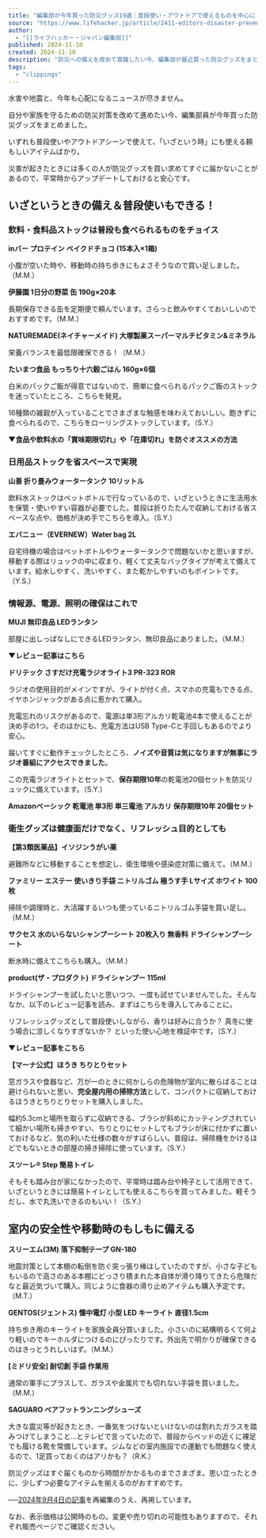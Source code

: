 ```yaml
---
title: "編集部が今年買った防災グッズ19選｜普段使い・アウトドアで使えるものを中心に | ライフハッカー・ジャパン"
source: "https://www.lifehacker.jp/article/2411-editors-disaster-prevention-goods/"
author:
  - "[[ライフハッカー・ジャパン編集部]]"
published: 2024-11-10
created: 2024-11-10
description: "防災への備えを改めて意識したい今、編集部が最近買った防災グッズをまとめました。"
tags:
  - "clippings"
---
```

水害や地震と、今年も心配になるニュースが尽きません。

自分や家族を守るための防災対策を改めて進めたい今、編集部員が今年買った防災グッズをまとめました。

いずれも普段使いやアウトドアシーンで使えて、「いざという時」にも使える頼もしいアイテムばかり。

災害が起きたときには多くの人が防災グッズを買い求めてすぐに届かないことがあるので、平常時からアップデートしておけると安心です。

## いざというときの備え＆普段使いもできる！

### 飲料・食料品ストックは普段も食べられるものをチョイス

**inバー プロテイン ベイクドチョコ (15本入×1箱)**

小腹が空いた時や、移動時の持ち歩きにもよさそうなので買い足しました。（M.M.）

**伊藤園 1日分の野菜 缶 190g×20本**

長期保存できる缶を定期便で頼んでいます。さらっと飲みやすくておいしいのでおすすめです。（M.M.）

**NATUREMADE(ネイチャーメイド) 大塚製薬スーパーマルチビタミン&ミネラル**

栄養バランスを最低限確保できる！（M.M.）

**たいまつ食品 もっちり十六穀ごはん 160g×6個**

白米のパックご飯が得意ではないので、簡単に食べられるパックご飯のストックを迷っていたところ、こちらを発見。

16種類の雑穀が入っていることでさまざまな触感を味わえておいしい。飽きずに食べられるので、こちらをローリングストックしています。（S.Y.）

**▼食品や飲料水の「賞味期限切れ」や「在庫切れ」を防ぐオススメの方法**

### 日用品ストックを省スペースで実現

**山善 折り畳みウォータータンク 10リットル**

飲料水ストックはペットボトルで行なっているので、いざというときに生活用水を保管・使いやすい容器が必要でした。普段は折りたたんで収納しておける省スペースな点や、価格が決め手でこちらを導入。（S.Y.）

**エバニュー（EVERNEW）Water bag 2L**

自宅待機の場合はペットボトルやウォータータンクで問題ないかと思いますが、移動する際はリュックの中に収まり、軽くて丈夫なバッグタイプが考えて備えています。給水しやすく、洗いやすく、また乾かしやすいのもポイントです。（Y.S.）

### 情報源、電源、照明の確保はこれで

**MUJI 無印良品 LEDランタン**

部屋に出しっぱなしにできるLEDランタン、無印良品にありました。（M.M.）

**▼レビュー記事はこちら**

**ドリテック さすだけ充電ラジオライト3 PR-323 ROR**

ラジオの使用目的がメインですが、ライトが付く点、スマホの充電もできる点、イヤホンジャックがある点に惹かれて購入。

充電忘れのリスクがあるので、電源は単3形アルカリ乾電池4本で使えることが決め手の1つ。そのほかにも、充電方法はUSB Type-Cと手回しもあるのでより安心。

届いてすぐに動作チェックしたところ、**ノイズや音質は気になりますが無事にラジオ番組にアクセスできました**。

この充電ラジオライトとセットで、**保存期限10年**の乾電池20個セットを防災リュックに備えています。（S.Y.）

**Amazonベーシック 乾電池 単3形 単三電池 アルカリ 保存期限10年 20個セット**

### 衛生グッズは健康面だけでなく、リフレッシュ目的としても

**【第3類医薬品】イソジンうがい薬**

避難所などに移動することを想定し、衛生環境や感染症対策に備えて。（M.M.）

**ファミリー エステー 使いきり手袋 ニトリルゴム 極うす手 Lサイズ ホワイト 100枚**

掃除や調理時と、大活躍するいつも使っているニトリルゴム手袋を買い足し。（M.M.）

**サクセス 水のいらないシャンプーシート 20枚入り 無香料 ドライシャンプーシート**

断水時に備えてこちらも購入。（M.M.）

**product(ザ・プロダクト) ドライシャンプー 115ml**

ドライシャンプーを試したいと思いつつ、一度も試せていませんでした。そんななか、以下のレビュー記事を読み、まずはこちらを導入してみることに。

リフレッシュグッズとして普段使いしながら、香りは好みに合うか？ 真冬に使う場合に涼しくなりすぎないか？ といった使い心地を検証中です。（S.Y.）

**▼レビュー記事をこちら**

**【マーナ公式】ほうき ちりとりセット**

窓ガラスや食器など、万が一のときに何かしらの危険物が室内に散らばることは避けられないと思い、**完全屋内用の掃除方法**として、コンパクトに収納しておけるほうきとちりとりセットを購入しました。

幅約5.3cmと場所を取らずに収納できる、ブラシが斜めにカッティングされていて細かい場所も掃きやすい、ちりとりにセットしてもブラシが床に付かずに置いておけるなど、気の利いた仕様の数々がすばらしい。普段は、掃除機をかけるほどでもないときの部屋の掃き掃除に使っています。（S.Y.）

**スツーレ® Step 簡易トイレ**

そもそも踏み台が家になかったので、平常時は踏み台や椅子として活用できて、いざというときには簡易トイレとしても使えるこちらを買ってみました。軽そうだし、水で丸洗いできるのもいい！（S.Y.）

## 室内の安全性や移動時のもしもに備える

**スリーエム(3M) 落下抑制テープ GN-180**

地震対策として本棚の転倒を防ぐ突っ張り棒はしていたのですが、小さな子どももいるので高さのある本棚にどっさり積まれた本自体が滑り降りてきたら危険だなと最近気づいて購入。同じように食器の滑り止めアイテムも購入予定です。（M.T.）

**GENTOS(ジェントス) 懐中電灯 小型 LED キーライト 直径1.5cm**

持ち歩き用のキーライトを家族全員分買いました。小さいのに結構明るくて何より軽いのでキーホルダにつけるのにぴったりです。外出先で明かりが確保できるのはきっとうれしいはず。（M.M.）

**\[ミドリ安全\] 耐切創 手袋 作業用**

通常の軍手にプラスして、ガラスや金属片でも切れない手袋を買いました。（M.M.）

**SAGUARO ベアフットランニングシューズ**

大きな震災等が起きたとき、一番気をつけないといけないのは割れたガラスを踏みつけてしまうこと…とテレビで言っていたので、普段からベッドの近くに裸足でも履ける靴を常備しています。ジムなどの室内施設での運動でも問題なく使えるので、1足買っておくのはアリかも？（R.K.）

防災グッズはすぐ届くものから時間がかかるものまでさまざま。思い立ったときに、少しずつ必要なアイテムを揃えるのがおすすめです。

──[2024年9月4日の記事](https://www.lifehacker.jp/article/2409-amazon-smile-sale-editors-disaster-prevention-goods/)を再編集のうえ、再掲しています。

なお、表示価格は公開時のもの。変更や売り切れの可能性もありますので、それぞれ販売ページでご確認ください。